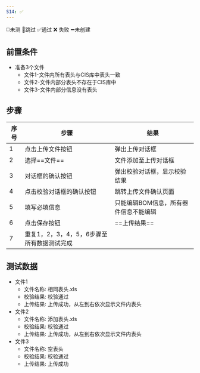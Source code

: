```yaml
---
S14: ✅
---
```

◻️未测    🚫跳过     ✅通过    ❌ 失败    ➖未创建

## 前置条件

- 准备3个文件
	- 文件1-文件内所有表头与CIS库中表头一致
	- 文件2-文件内部分表头不存在于CIS库中
	- 文件3-文件内部分信息没有表头

## 步骤

| 序号  | 步骤                       | 结果                   |
| --- | ------------------------ | -------------------- |
| 1   | 点击上传文件按钮                 | 弹出上传对话框              |
| 2   | 选择==文件==                 | 文件添加至上传对话框           |
| 3   | 对话框的确认按钮                 | 弹出校验对话框，显示校验结果       |
| 4   | 点击校验对话框的确认按钮             | 跳转上传文件确认页面           |
| 5   | 填写必填信息                   | 只能编辑BOM信息，所有器件信息不能编辑 |
| 6   | 点击保存按钮                   | ==上传结果==             |
| 7   | 重复1，2，3，4，5，6步骤至所有数据测试完成 |                      |

## 测试数据

- 文件1
	- 文件名称: 相同表头.xls
	- 校验结果: 校验通过
	- 上传结果: 上传成功，从左到右依次显示文件内表头
- 文件2
	- 文件名称: 添加表头.xls
	- 校验结果: 校验通过
	- 上传结果: 上传成功，从左到右依次显示文件内表头
- 文件3
	- 文件名称: 空表头
	- 校验结果: 校验通过
	- 上传结果: 上传成功
